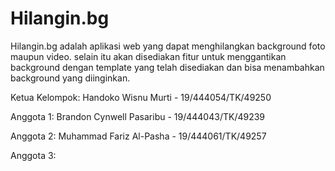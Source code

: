 # Hilangin.bg
Hilangin.bg adalah aplikasi web yang dapat menghilangkan background foto maupun video. selain itu akan disediakan fitur untuk menggantikan background dengan template yang telah disediakan dan bisa menambahkan background yang diinginkan. 

Ketua Kelompok: Handoko Wisnu Murti - 19/444054/TK/49250

Anggota 1: Brandon Cynwell Pasaribu - 19/444043/TK/49239

Anggota 2: Muhammad Fariz Al-Pasha - 19/444061/TK/49257

Anggota 3: 










